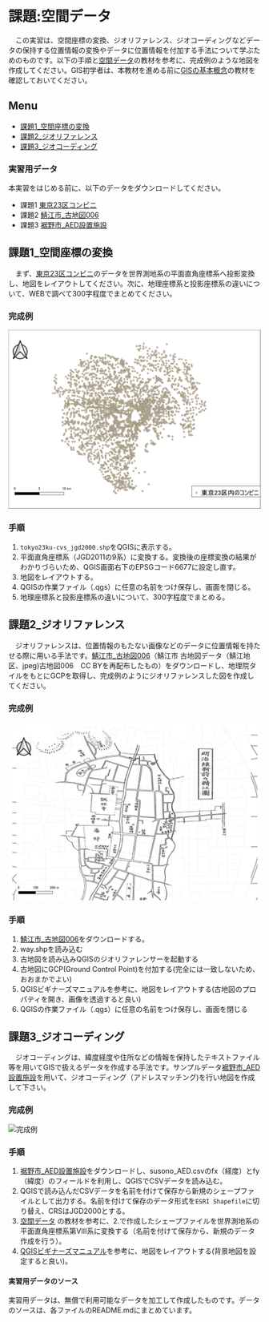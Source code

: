 # 課題:空間データ
　この実習は、空間座標の変換、ジオリファレンス、ジオコーディングなどデータの保持する位置情報の変換やデータに位置情報を付加する手法について学ぶためのものです。以下の手順と[空間データ]の教材を参考に、完成例のような地図を作成してください。GIS初学者は、本教材を進める前に[GISの基本概念]の教材を確認しておいてください。

**Menu**
--------
* [課題1_空間座標の変換](#課題1_空間座標の変換)
* [課題2_ジオリファレンス](#課題2_ジオリファレンス)
* [課題3_ジオコーディング](#課題3_ジオコーディング)

### 実習用データ
本実習をはじめる前に、以下のデータをダウンロードしてください。

- 課題1 [東京23区コンビニ]
- 課題2 [鯖江市_古地図006]
- 課題3 [裾野市_AED設置施設]

## 課題1_空間座標の変換
　まず、[東京23区コンビニ]のデータを世界測地系の平面直角座標系へ投影変換し、地図をレイアウトしてください。次に、地理座標系と投影座標系の違いについて、WEBで調べて300字程度でまとめてください。

### 完成例
![完成例](pic/t8-1.png)

### 手順
1. `tokyo23ku-cvs_jgd2000.shp`をQGISに表示する。
2. 平面直角座標系（JGD2011の9系）に変換する。変換後の座標変換の結果がわかりづらいため、QGIS画面右下のEPSGコード6677に設定し直す。
3. 地図をレイアウトする。
4. QGISの作業ファイル（.qgs）に任意の名前をつけ保存し、画面を閉じる。
5. 地理座標系と投影座標系の違いについて、300字程度でまとめる。

## 課題2_ジオリファレンス
　ジオリファレンスは、位置情報のもたない画像などのデータに位置情報を持たせる際に用いる手法です。[鯖江市_古地図006]（鯖江市 古地図データ（鯖江地区、jpeg)古地図006　CC BYを再配布したもの）をダウンロードし、地理院タイルをもとにGCPを取得し、完成例のようにジオリファレンスした図を作成してください。

### 完成例
![完成例](pic/t8-2.png)

### 手順
1. [鯖江市_古地図006]をダウンロードする。
2. way.shpを読み込む
4. 古地図を読み込みQGISのジオリファレンサーを起動する
5. 古地図にGCP(Ground Control Point)を付加する(完全には一致しないため、おおまかでよい)
6. QGISビギナーズマニュアルを参考に、地図をレイアウトする(古地図のプロパティを開き、画像を透過すると良い)
7. QGISの作業ファイル（.qgs）に任意の名前をつけ保存し、画面を閉じる

## 課題3_ジオコーディング
　ジオコーディングは、緯度経度や住所などの情報を保持したテキストファイル等を用いてGISで扱えるデータを作成する手法です。サンプルデータ[裾野市_AED設置施設]を用いて、ジオコーディング（アドレスマッチング)を行い地図を作成して下さい。

### 完成例
![完成例](pic/t8-3.png)

### 手順
1. [裾野市_AED設置施設]をダウンロードし、susono_AED.csvのfx（経度）とfy（緯度）のフィールドを利用し、QGISでCSVデータを読み込む。
2. QGISで読み込んだCSVデータを名前を付けて保存から新規のシェープファイルとして出力する。名前を付けて保存のデータ形式を`ESRI Shapefile`に切り替え、CRSはJGD2000とする。
3. [空間データ] の教材を参考に、2.で作成したシェープファイルを世界測地系の平面直角座標系第Ⅷ系に変換する（名前を付けて保存から、新規のデータ作成を行う）。
4. [QGISビギナーズマニュアル]を参考に、地図をレイアウトする(背景地図を設定すると良い)。

#### 実習用データのソース
実習用データは、無償で利用可能なデータを加工して作成したものです。データのソースは、各ファイルのREADME.mdにまとめています。

[東京23区コンビニ]:https://github.com/gis-oer/datasets/raw/master/tasks/tokyo23ku-cvs_task.zip
[鯖江市_古地図006]:https://github.com/gis-oer/datasets/raw/master/tasks/sabae_task.zip
[裾野市_AED設置施設]:https://github.com/gis-oer/datasets/raw/master/tasks/susono_task.zip
[地理情報科学教育用スライド（GIScスライド）]:http://curricula.csis.u-tokyo.ac.jp/slide/4.html
[裾野市オープンデータ AED設置施設]:http://linkdata.org/work/rdf1s1034i
[データシティ鯖江ポータルサイト]:http://data.city.sabae.lg.jp/
[空間座標の変換]:../08/08.md
[QGISビギナーズマニュアル]:../QGIS/QGIS.md
[利用規約]:../../../policy.md
[その他のライセンスについて]:../../license.md
[よくある質問とエラー]:../../questions/questions.md

[GISの基本概念]:../../00/00.md
[QGISビギナーズマニュアル]:../../QGIS/QGIS.md
[GRASSビギナーズマニュアル]:../../GRASS/GRASS.md
[リモートセンシングとその解析]:../../06/06.md
[既存データの地図データと属性データ]:../../07/07.md
[空間データ]:../../08/08.md
[空間データベース]:../../09/09.md
[空間データの統合・修正]:../../10/10.md
[基本的な空間解析]:../../11/11.md
[ネットワーク分析]:../../12/12.md
[領域分析]:../../13/13.md
[点データの分析]:../../14/14.md
[ラスタデータの分析]:../../15/15.md
[傾向面分析]:../../16/16.md
[空間的自己相関]:../../17/17.md
[空間補間]:../../18/18.md
[空間相関分析]:../../19/19.md
[空間分析におけるスケール]:../../20/20.md
[視覚的伝達]:../../21/21.md
[参加型GISと社会貢献]:../../26/26.md

[地理院地図]:https://maps.gsi.go.jp
[e-Stat]:https://www.e-stat.go.jp/
[国土数値情報]:http://nlftp.mlit.go.jp/ksj/
[基盤地図情報]:http://www.gsi.go.jp/kiban/
[地理院タイル]:http://maps.gsi.go.jp/development/ichiran.html

[課題ページ_QGISビギナーズマニュアル]:../../tasks/t_qgis_entry.md
[課題ページ_GRASSビギナーズマニュアル]:../../tasks/t_grass_entry.md
[課題ページ_リモートセンシングとその解析]:../../tasks/t_06.md
[課題ページ_既存データの地図データと属性データ]:../../tasks/t_07.md
[課題ページ_空間データ]:../../tasks/t_08.md
[課題ページ_空間データベース]:../../tasks/t_09.md
[課題ページ_空間データの統合・修正]:../../tasks/t_10.md
[課題ページ_基本的な空間解析]:../../tasks/t_11.md
[課題ページ_ネットワーク分析]:../../tasks/t_12.md
[課題ページ_基本的な空間解析]:../../tasks/t_13.md
[課題ページ_点データの分析]:../../tasks/t_14.md
[課題ページ_ラスタデータの分析]:../../tasks/t_15.md
[課題ページ_空間補間]:../../tasks/t_18.md
[課題ページ_視覚的伝達]:../../tasks/t_21.md
[課題ページ_参加型GISと社会貢献]:../../tasks/t_26.md
